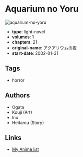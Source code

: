 # Aquarium no Yoru

![aquarium-no-yoru](https://cdn.myanimelist.net/images/manga/2/155680.jpg)

-   **type**: light-novel
-   **volumes**: 1
-   **chapters**: 21
-   **original-name**: アクアリウムの夜
-   **start-date**: 2002-01-31

## Tags

-   horror

## Authors

-   Ogata
-   Kouji (Art)
-   Ino
-   Heitarou (Story)

## Links

-   [My Anime list](https://myanimelist.net/manga/89064/Aquarium_no_Yoru)

